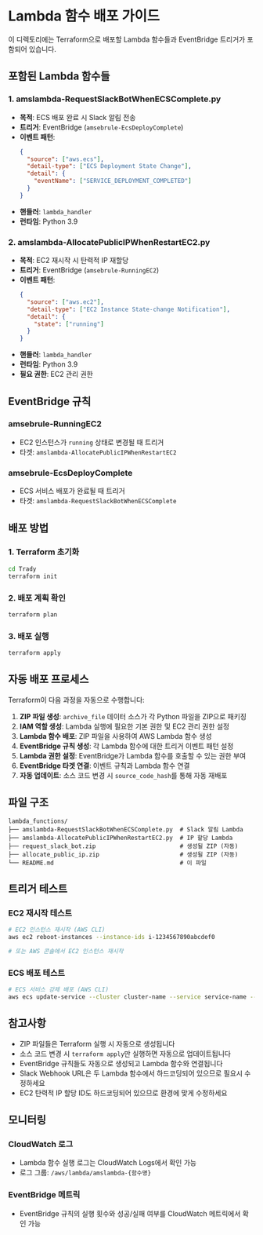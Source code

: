 # Lambda 함수 배포 가이드

이 디렉토리에는 Terraform으로 배포할 Lambda 함수들과 EventBridge 트리거가 포함되어 있습니다.

## 포함된 Lambda 함수들

### 1. amslambda-RequestSlackBotWhenECSComplete.py
- **목적**: ECS 배포 완료 시 Slack 알림 전송
- **트리거**: EventBridge (`amsebrule-EcsDeployComplete`)
- **이벤트 패턴**:
  ```json
  {
    "source": ["aws.ecs"],
    "detail-type": ["ECS Deployment State Change"],
    "detail": {
      "eventName": ["SERVICE_DEPLOYMENT_COMPLETED"]
    }
  }
  ```
- **핸들러**: `lambda_handler`
- **런타임**: Python 3.9

### 2. amslambda-AllocatePublicIPWhenRestartEC2.py  
- **목적**: EC2 재시작 시 탄력적 IP 재할당
- **트리거**: EventBridge (`amsebrule-RunningEC2`)
- **이벤트 패턴**:
  ```json
  {
    "source": ["aws.ec2"],
    "detail-type": ["EC2 Instance State-change Notification"],
    "detail": {
      "state": ["running"]
    }
  }
  ```
- **핸들러**: `lambda_handler`
- **런타임**: Python 3.9
- **필요 권한**: EC2 관리 권한

## EventBridge 규칙

### amsebrule-RunningEC2
- EC2 인스턴스가 `running` 상태로 변경될 때 트리거
- 타겟: `amslambda-AllocatePublicIPWhenRestartEC2`

### amsebrule-EcsDeployComplete
- ECS 서비스 배포가 완료될 때 트리거
- 타겟: `amslambda-RequestSlackBotWhenECSComplete`

## 배포 방법

### 1. Terraform 초기화
```bash
cd Trady
terraform init
```

### 2. 배포 계획 확인
```bash
terraform plan
```

### 3. 배포 실행
```bash
terraform apply
```

## 자동 배포 프로세스

Terraform이 다음 과정을 자동으로 수행합니다:

1. **ZIP 파일 생성**: `archive_file` 데이터 소스가 각 Python 파일을 ZIP으로 패키징
2. **IAM 역할 생성**: Lambda 실행에 필요한 기본 권한 및 EC2 관리 권한 설정
3. **Lambda 함수 배포**: ZIP 파일을 사용하여 AWS Lambda 함수 생성
4. **EventBridge 규칙 생성**: 각 Lambda 함수에 대한 트리거 이벤트 패턴 설정
5. **Lambda 권한 설정**: EventBridge가 Lambda 함수를 호출할 수 있는 권한 부여
6. **EventBridge 타겟 연결**: 이벤트 규칙과 Lambda 함수 연결
7. **자동 업데이트**: 소스 코드 변경 시 `source_code_hash`를 통해 자동 재배포

## 파일 구조

```
lambda_functions/
├── amslambda-RequestSlackBotWhenECSComplete.py  # Slack 알림 Lambda
├── amslambda-AllocatePublicIPWhenRestartEC2.py  # IP 할당 Lambda
├── request_slack_bot.zip                        # 생성될 ZIP (자동)
├── allocate_public_ip.zip                       # 생성될 ZIP (자동)
└── README.md                                    # 이 파일
```

## 트리거 테스트

### EC2 재시작 테스트
```bash
# EC2 인스턴스 재시작 (AWS CLI)
aws ec2 reboot-instances --instance-ids i-1234567890abcdef0

# 또는 AWS 콘솔에서 EC2 인스턴스 재시작
```

### ECS 배포 테스트
```bash
# ECS 서비스 강제 배포 (AWS CLI)
aws ecs update-service --cluster cluster-name --service service-name --force-new-deployment
```

## 참고사항

- ZIP 파일들은 Terraform 실행 시 자동으로 생성됩니다
- 소스 코드 변경 시 `terraform apply`만 실행하면 자동으로 업데이트됩니다
- EventBridge 규칙들도 자동으로 생성되고 Lambda 함수와 연결됩니다
- Slack Webhook URL은 두 Lambda 함수에서 하드코딩되어 있으므로 필요시 수정하세요
- EC2 탄력적 IP 할당 ID도 하드코딩되어 있으므로 환경에 맞게 수정하세요

## 모니터링

### CloudWatch 로그
- Lambda 함수 실행 로그는 CloudWatch Logs에서 확인 가능
- 로그 그룹: `/aws/lambda/amslambda-{함수명}`

### EventBridge 메트릭
- EventBridge 규칙의 실행 횟수와 성공/실패 여부를 CloudWatch 메트릭에서 확인 가능 
